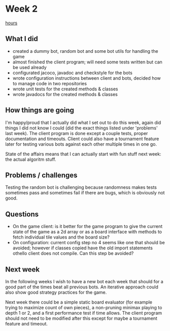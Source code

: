 # Week 2

[hours](https://github.com/korolainenriikka/jani/blob/master/documentation/hourly_report.md)

## What I did

* created a dummy bot, random bot and some bot utils for handling the game
* almost finished the client program; will need some tests written but can be used already
* configurated jacoco, javadoc and checkstyle for the bots
* wrote configuration instructions between client and bots, decided how to manage code in two repositories
* wrote unit tests for the created methods & classes
* wrote javadocs for the created methods & classes

## How things are going

I'm happy/proud that I actually did what I set out to do this week, again did things I did not know I could (did the exact things listed under 'problems' last week). The client program is done except a couple tests, proper documentation and timeouts. Client could also have a tournament feature later for testing various bots against each other multiple times in one go.

State of the affairs means that I can actually start with fun stuff next week: the actual algoritm stuff.

## Problems / challenges

Testing the random bot is challenging because randomness makes tests sometimes pass and sometimes fail if there are bugs, which is obviously not good.

## Questions 

* On the game client: is it better for the game program to give the current state of the game as a 2d array or as a board interface with methods to fetch individual tile values and the board size?
* On configuration: current config step no 4 seems like one that should be avoided; however if classes copied have the old import statements othello client does not compile. Can this step be avoided?

## Next week

In the following weeks I wish to have a new bot each week that should for a good part of the times beat all previous bots. An iterative approach could also show good strategy practices for the game.

Next week there could be a simple static board evaluator (for example trying to maximize count of own pieces), a non-pruning minimax playing to depth 1 or 2, and a first performance test if time allows. The client program should not need to be modified after this except for maybe a tournament feature and timeout.
